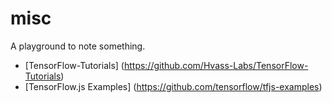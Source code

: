 # misc

A playground to note something.

- [TensorFlow-Tutorials] (https://github.com/Hvass-Labs/TensorFlow-Tutorials)
- [TensorFlow.js Examples] (https://github.com/tensorflow/tfjs-examples)